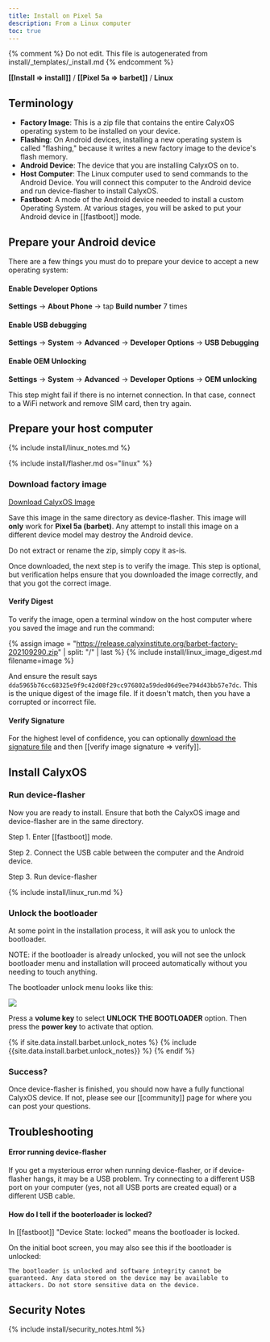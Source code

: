 ```yaml
---
title: Install on Pixel 5a
description: From a Linux computer
toc: true
---
```

{% comment %} Do not edit. This file is autogenerated from install/_templates/_install.md {% endcomment %}

<strong>[[Install => install]]</strong> / <strong>[[Pixel 5a => barbet]]</strong> / <strong>Linux</strong>

## Terminology

* **Factory Image**: This is a zip file that contains the entire CalyxOS operating system to be installed on your device.
* **Flashing**: On Android devices, installing a new operating system is called "flashing," because it writes a new factory image to the device's flash memory.
* **Android Device**: The device that you are installing CalyxOS on to.
* **Host Computer**: The Linux computer used to send commands to the Android Device. You will connect this computer to the Android device and run device-flasher to install CalyxOS.
* **Fastboot**: A mode of the Android device needed to install a custom Operating System. At various stages, you will be asked to put your Android device in [[fastboot]] mode.

## Prepare your Android device

There are a few things you must do to prepare your device to accept a new operating system:

#### Enable Developer Options

**Settings** &rarr; **About Phone** &rarr; tap **Build number** 7 times

#### Enable USB debugging

**Settings** &rarr; **System** &rarr; **Advanced** &rarr; **Developer Options** &rarr; **USB Debugging**

#### Enable OEM Unlocking

**Settings** &rarr; **System** &rarr; **Advanced** &rarr; **Developer Options** &rarr; **OEM unlocking**

This step might fail if there is no internet connection. In that case, connect to a WiFi network and remove SIM card, then try again.

## Prepare your host computer

{% include install/linux_notes.md %}

{% include install/flasher.md os="linux" %}

### Download factory image

<a class="btn" href="https://release.calyxinstitute.org/barbet-factory-202109290.zip">Download CalyxOS Image</a>

Save this image in the same directory as device-flasher. This image will **only** work for **Pixel 5a (barbet)**. Any attempt to install this image on a different device model may destroy the Android device.

Do not extract or rename the zip, simply copy it as-is.

Once downloaded, the next step is to verify the image. This step is optional, but verification helps ensure that you downloaded the image correctly, and that you got the correct image.

#### Verify Digest

To verify the image, open a terminal window on the host computer where you saved the image and run the command:

{% assign image = "https://release.calyxinstitute.org/barbet-factory-202109290.zip" | split: "/" | last %}
{% include install/linux_image_digest.md filename=image %}

And ensure the result says `dda5965b76cc68325e9f9c42d08f29cc976802a59ded06d9ee794d43bb57e7dc`. This is the unique digest of the image file. If it doesn't match, then you have a corrupted or incorrect file.

#### Verify Signature

For the highest level of confidence, you can optionally <a href="https://release.calyxinstitute.org/barbet-factory-202109290.zip.minisig">download the signature file</a> and then [[verify image signature => verify]].

## Install CalyxOS

### Run device-flasher

Now you are ready to install. Ensure that both the CalyxOS image and device-flasher are in the same directory.

Step 1. Enter [[fastboot]] mode.

Step 2. Connect the USB cable between the computer and the Android device.

Step 3. Run device-flasher

{% include install/linux_run.md %}

### Unlock the bootloader

At some point in the installation process, it will ask you to unlock the bootloader.

NOTE: if the bootloader is already unlocked, you will not see the unlock bootloader menu and installation will proceed automatically without you needing to touch anything.

The bootloader unlock menu looks like this:

<img src="../../../unlock-bootloader.jpg">

Press a **volume key** to select **UNLOCK THE BOOTLOADER** option. Then press the **power key** to activate that option.

{% if site.data.install.barbet.unlock_notes %}
{% include {{site.data.install.barbet.unlock_notes}} %}
{% endif %}

### Success?

Once device-flasher is finished, you should now have a fully functional CalyxOS device. If not, please see our [[community]] page for where you can post your questions.

## Troubleshooting

#### Error running device-flasher

If you get a mysterious error when running device-flasher, or if device-flasher hangs, it may be a USB problem. Try connecting to a different USB port on your computer (yes, not all USB ports are created equal) or a different USB cable.

#### How do I tell if the booterloader is locked?

In [[fastboot]] "Device State: locked" means the bootloader is locked.

On the initial boot screen, you may also see this if the bootloader is unlocked:

    The bootloader is unlocked and software integrity cannot be guaranteed. Any data stored on the device may be available to attackers. Do not store sensitive data on the device.

## Security Notes

{% include install/security_notes.html %}